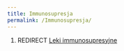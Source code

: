 ```yaml
---
title: Immunosupresja
permalink: /Immunosupresja/
---
```


1.  REDIRECT [Leki immunosupresyjne](/Leki_immunosupresyjne "wikilink")

